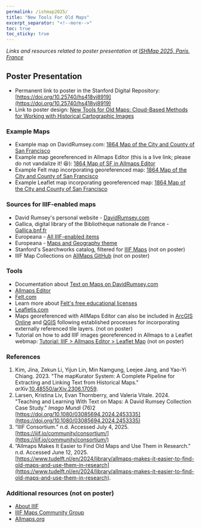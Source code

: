 ```yaml
---
permalink: /ishmap2025/
title: "New Tools For Old Maps"
excerpt_separator: "<!--more-->"
toc: true
toc_sticky: true
---
```


*Links and resources related to poster presentation at [ISHMap 2025, Paris, France](https://ishmap.com/ishmap-2025-paris-symposium-and-workshop/)* 

## Poster Presentation
- Permanent link to poster in the Stanford Digital Repository: [https://doi.org/10.25740/hs418vj8919](https://doi.org/10.25740/hs418vj8919)
- Link to poster design: [New Tools for Old Maps: Cloud-Based Methods for Working with Historical Cartographic Images](https://www.canva.com/design/DAGsQp-OSrA/MxB3lLTTlWBU5izV5qMkGw/view?utm_content=DAGsQp-OSrA&utm_campaign=designshare&utm_medium=link2&utm_source=uniquelinks&utlId=h17ac2dddf4)

### Example Maps
- Example map on DavidRumsey.com: [1864 Map of the City and County of San Francisco](https://www.davidrumsey.com/luna/servlet/detail/RUMSEY~8~1~303659~90074286:Map-of-the-City-and-County-of-San-F?qvq=q%3A11809.000%3Blc%3ARUMSEY%7E8%7E1&mi=0&trs=1)
- Example map georeferenced in Allmaps Editor (this is a live link; please do not vandalize it! 😆): [1864 Map of SF in Allmaps Editor](https://editor.allmaps.org/results?url=https%3A%2F%2Fwww.davidrumsey.com%2Fluna%2Fservlet%2Fiiif%2Fm%2FRUMSEY%7E8%7E1%7E303659%7E90074286%2Fmanifest&image=https%3A%2F%2Fwww.davidrumsey.com%2Fluna%2Fservlet%2Fiiif%2FRUMSEY%7E8%7E1%7E303659%7E90074286)
- Example Felt map incorporating georeferenced map: [1864 Map of the City and County of San Francisco](https://felt.com/map/Map-of-the-City-and-County-of-San-Francisco-svbS4FF0TouVKfDDZWPqdD?loc=37.75321,-122.4353,12.94z&share=1)
- Example Leaflet map incorporating georeferenced map: [1864 Map of the City and County of San Francisco](https://kristinallarsen.github.io/leaflet/leaflet_iiif_allmapsxyz.html)

### Sources for IIIF-enabled maps
- David Rumsey's personal website - [DavidRumsey.com](https://www.davidrumsey.com/)
- Gallica, digital library of the Bibliothèque nationale de France - [Gallica.bnf.fr](Gallica.bnf.fr)
- Europeana - [All IIIF-enabled items](https://www.europeana.eu/en/search?page=1&qf=collection%3Amap&query=provider_aggregation_edm_isShownBy%3A%2Aiiif%2A&view=grid)
- Europeana - [Maps and Geography theme](https://www.europeana.eu/en/themes/maps-and-geography)
- Stanford's Searchworks catalog, filtered for [IIIF Maps](https://searchworks.stanford.edu/?f%5Bformat_main_ssim%5D%5B%5D=Map&f%5Biiif_resources%5D%5B%5D=available) (not on poster)
- IIIF Map Collections on [AllMaps GitHub](https://github.com/allmaps/iiif-map-collections/tree/main) (not on poster)

### Tools
- Documentation about [Text on Maps on DavidRumsey.com](https://machines-reading-maps.github.io/rumsey/)
- [Allmaps Editor](https://editor.allmaps.org/)
- [Felt.com](felt.com)
- Learn more about [Felt's free educational licenses](https://felt.com/education)
- [Leafletjs.com](Leafletjs.com)
- Maps georeferenced with AllMaps Editor can also be included in [ArcGIS Online](https://www.arcgis.com/index.html) and [QGIS](https://qgis.org/) following established processes for incorporating externally referenced tile layers. (not on poster)
- Tutorial on how to add IIIF images georeferenced in Allmaps to a Leaflet webmap: [Tutorial: IIIF > Allmaps Editor > Leaflet Map](http://kristinalivlarsen.com/blog/georeferencing-IIIF-to-leaflet-tutorial/) (not on poster)


### References
1. Kim, Jina, Zekun Li, Yijun Lin, Min Namgung, Leejee Jang, and Yao-Yi Chiang. 2023. "The mapKurator System: A Complete Pipeline for Extracting and Linking Text from Historical Maps." *arXiv*.[10.48550/arXiv.2306.17059](https://doi.org/10.48550/arXiv.2306.17059). 
2. Larsen, Kristina Liv, Evan Thornberry, and Valeria Vitale. 2024. "Teaching and Learning With Text on Maps: A David Rumsey Collection Case Study." *Imago Mundi* (76)2 [https://doi.org/10.1080/03085694.2024.2453335](https://doi.org/10.1080/03085694.2024.2453335)
3. “IIIF Consortium.” n.d. Accessed July 4, 2025. [https://iiif.io/community/consortium/](https://iiif.io/community/consortium/)
4. “Allmaps Makes It Easier to Find Old Maps and Use Them in Research.” n.d. Accessed June 12, 2025. [https://www.tudelft.nl/en/2024/library/allmaps-makes-it-easier-to-find-old-maps-and-use-them-in-research](https://www.tudelft.nl/en/2024/library/allmaps-makes-it-easier-to-find-old-maps-and-use-them-in-research). 

### Additional resources (not on poster)
- [About IIIF](https://iiif.io/)
- [IIIF Maps Community Group](https://iiif.io/community/groups/maps/) 
- [Allmaps.org](https://allmaps.org/)
